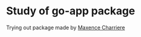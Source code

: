 # Study of go-app package

Trying out package made by [Maxence Charriere](https://github.com/maxence-charriere/go-app/commits?author=maxence-charriere)
